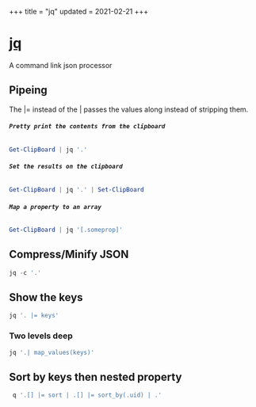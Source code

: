 +++
title = "jq"
updated = 2021-02-21
+++

# [jq](https://stedolan.github.io/jq/)
A command link json processor

## Pipeing
The |= instead of the | passes the values along instead of stripping them.


###### **`Pretty print the contents from the clipboard`**
```powershell
Get-ClipBoard | jq '.'
```

###### **`Set the results on the clipboard`**
```powershell
Get-ClipBoard | jq '.' | Set-ClipBoard
```

###### **`Map a property to an array`**
```powershell
Get-ClipBoard | jq '[.someprop]'
```

## Compress/Minify JSON
```powershell
jq -c '.'
```

## Show the keys
```powershell
jq '. |= keys'
```

### Two levels deep
```powershell
jq '.| map_values(keys)'
```

## Sort by keys then nested property
```powershell
 q '.[] |= sort | .[] |= sort_by(.uid) | .'
```